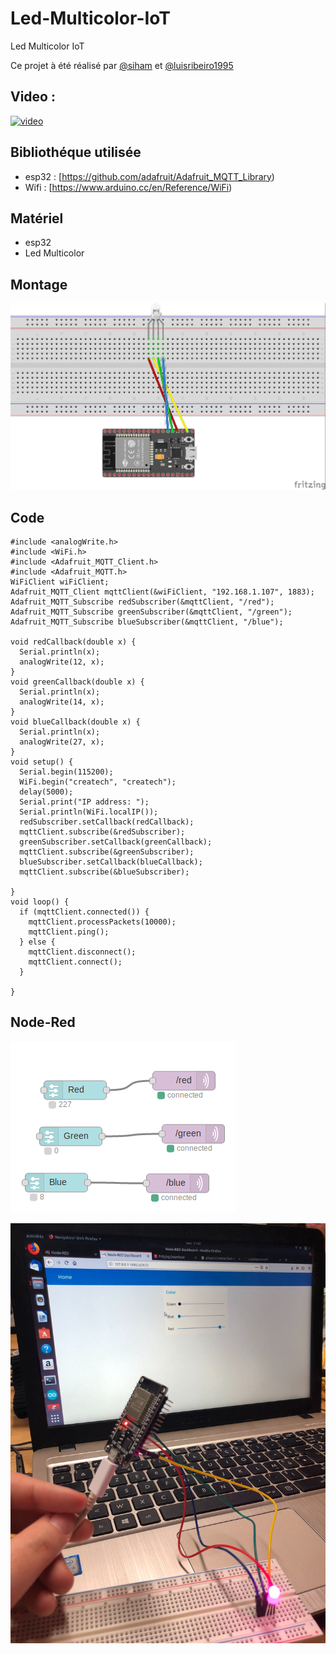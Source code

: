 # Led-Multicolor-IoT


Led Multicolor IoT 

Ce projet à été réalisé par [@siham](https://github.com/siham87) et [@luisribeiro1995](https://github.com/LuisRibeiro1995)

## Video :
[![video](https://img.youtube.com/vi/_VJEbB0QMjM/0.jpg)](https://www.youtube.com/watch?v=_VJEbB0QMjM)


## **Bibliothéque utilisée**
+ esp32 : [https://github.com/adafruit/Adafruit_MQTT_Library)
+ Wifi : [https://www.arduino.cc/en/Reference/WiFi)

## **Matériel**
+ esp32
+ Led Multicolor


## **Montage**

![schema : ](ledmulticolor.jpg)

## **Code**

```
#include <analogWrite.h>
#include <WiFi.h>
#include <Adafruit_MQTT_Client.h>
#include <Adafruit_MQTT.h>
WiFiClient wiFiClient;
Adafruit_MQTT_Client mqttClient(&wiFiClient, "192.168.1.107", 1883);
Adafruit_MQTT_Subscribe redSubscriber(&mqttClient, "/red");
Adafruit_MQTT_Subscribe greenSubscriber(&mqttClient, "/green");
Adafruit_MQTT_Subscribe blueSubscriber(&mqttClient, "/blue");
    
void redCallback(double x) {
  Serial.println(x);
  analogWrite(12, x);
}
void greenCallback(double x) {
  Serial.println(x);
  analogWrite(14, x);
}
void blueCallback(double x) {
  Serial.println(x);
  analogWrite(27, x);
}
void setup() {
  Serial.begin(115200);
  WiFi.begin("createch", "createch");
  delay(5000);
  Serial.print("IP address: ");
  Serial.println(WiFi.localIP());
  redSubscriber.setCallback(redCallback);
  mqttClient.subscribe(&redSubscriber);
  greenSubscriber.setCallback(greenCallback);
  mqttClient.subscribe(&greenSubscriber);
  blueSubscriber.setCallback(blueCallback);
  mqttClient.subscribe(&blueSubscriber);
 
}
void loop() {
  if (mqttClient.connected()) {
    mqttClient.processPackets(10000);
    mqttClient.ping();
  } else {
    mqttClient.disconnect();
    mqttClient.connect();
  }
  
}
```
## **Node-Red**

![](Node-REDledmulticolor.png)

![photo: ](ledmuliticolor.jpg)
